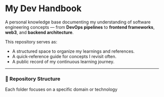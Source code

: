 # My Dev Handbook

A personal knowledge base documenting my understanding of software engineering concepts — from **DevOps pipelines** to **frontend frameworks**, **web3**, and **backend architecture**.

This repository serves as:
- A structured space to organize my learnings and references.
- A quick-reference guide for concepts I revisit often.
- A public record of my continuous learning journey.

---

### 📂 Repository Structure

Each folder focuses on a specific domain or technology

